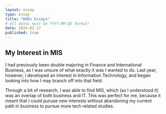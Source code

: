 ```yaml
---
layout: essay
type: essay
title: "WODs Essays"
# All dates must be YYYY-MM-DD format!
date: 2024-02-17
published: true
---
```


## My Interest in MIS

I had previously been double majoring in Finance and International Business, as I was unsure of what exactly it was I wanted to do. Last year, however, I developed an interest in Information Technology, and began looking into how I may branch off into that field.

Through a bit of research, I was able to find MIS, which (as I understood it) was an overlap of both business and IT. This was perfect for me, because it meant that I could puruse new interests without abandoning my current path in business to pursue more tech related studies.
